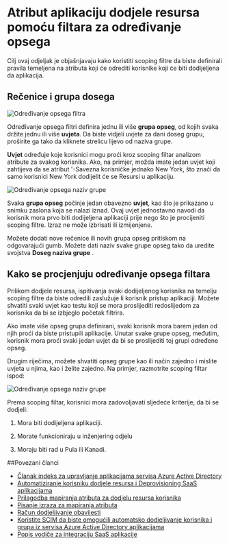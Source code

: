 <properties
    pageTitle="Atribut aplikaciju dodjele resursa pomoću filtara za određivanje opsega | Microsoft Azure"
    description="Saznajte kako koristiti scoping filtre da biste spriječili objekata u aplikacijama koje podržavaju automatiziranog korisnika dodjele resursa zapravo se dodjeli ako objekt ne zadovoljava s poslovnim potrebama."
    services="active-directory"
    documentationCenter=""
    authors="markusvi"
    manager="femila"
    editor=""/>

<tags
    ms.service="active-directory"
    ms.workload="identity"
    ms.tgt_pltfrm="na"
    ms.devlang="na"
    ms.topic="article"
    ms.date="10/10/2016"
    ms.author="markusvi"/>


# <a name="attribute-based-app-provisioning-with-scoping-filters"></a>Atribut aplikaciju dodjele resursa pomoću filtara za određivanje opsega

Cilj ovaj odjeljak je objašnjavaju kako koristiti scoping filtre da biste definirali pravila temeljena na atributa koji će odrediti korisnike koji će biti dodijeljena da aplikacija.





## <a name="clauses-and-scope-groups"></a>Rečenice i grupa dosega


![Određivanje opsega filtra][1] 




Određivanje opsega filtri definira jednu ili više **grupa opseg**, od kojih svaka držite jednu ili više **uvjeta**. Da biste vidjeli uvjete za dani doseg grupu, proširite ga tako da kliknete strelicu lijevo od naziva grupe.

**Uvjet** određuje koje korisnici mogu proći kroz scoping filtar analizom atribute za svakog korisnika. Ako, na primjer, možda imate jedan uvjet koji zahtijeva da se atribut '-Savezna korisničke jednako New York, što znači da samo korisnici New York dodijelit će se Resursi u aplikaciju.

![Određivanje opsega naziv grupe][2] 



Svaka **grupa opseg** počinje jedan obavezno **uvjet**, kao što je prikazano u snimku zaslona koja se nalazi iznad. Ovaj uvjet jednostavno navodi da korisnik mora prvo biti dodijeljena aplikaciji prije nego što je procijeniti scoping filtre. Izraz ne može izbrisati ili izmijenjene.

Možete dodati nove rečenice ili novih grupa opseg pritiskom na odgovarajući gumb. Možete dati naziv svake grupe opseg tako da uredite svojstva **Doseg naziva grupe** .





## <a name="how-scoping-filters-are-evaluated"></a>Kako se procjenjuju određivanje opsega filtara

Prilikom dodjele resursa, ispitivanja svaki dodijeljenog korisnika na temelju scoping filtre da biste odredili zaslužuje li korisnik pristup aplikaciji. Možete shvatiti svaki uvjet kao testu koji se mora proslijediti redoslijedom za korisnika da bi se izbjeglo početak filtrira. 

Ako imate više opseg grupa definirani, svaki korisnik mora barem jedan od njih proći da biste pristupili aplikacije. Unutar svake grupe opseg, međutim, korisnik mora proći svaki jedan uvjet da bi se proslijediti toj grupi određene opseg. 

Drugim riječima, možete shvatiti opseg grupe kao ili način zajedno i mislite uvjeta u njima, kao i želite zajedno. Na primjer, razmotrite scoping filtar ispod:


![Određivanje opsega naziv grupe][2]  


Prema scoping filtar, korisnici mora zadovoljavati sljedeće kriterije, da bi se dodjeli:

1. Mora biti dodijeljena aplikaciji.

2. Morate funkcioniraju u inženjering odjelu

3. Moraju biti rad u Pula ili Kanadi.


##<a name="related-articles"></a>Povezani članci

- [Članak indeks za upravljanje aplikacijama servisa Azure Active Directory](active-directory-apps-index.md)
- [Automatiziranje korisniku dodjele resursa i Deprovisioning SaaS aplikacijama](active-directory-saas-app-provisioning.md)
- [Prilagodba mapiranja atributa za dodjelu resursa korisnika](active-directory-saas-customizing-attribute-mappings.md)
- [Pisanje izraza za mapiranja atributa](active-directory-saas-writing-expressions-for-attribute-mappings.md)
- [Račun dodjeljivanje obavijesti](active-directory-saas-account-provisioning-notifications.md)
- [Koristite SCIM da biste omogućili automatsko dodjeljivanje korisnika i grupa iz servisa Azure Active Directory aplikacijama](active-directory-scim-provisioning.md)
- [Popis vodiče za integraciju SaaS aplikacije](active-directory-saas-tutorial-list.md)

<!--Image references-->
[1]: ./media/active-directory-saas-scoping-filters/ic782811.png
[2]: ./media/active-directory-saas-scoping-filters/ic782812.png
[3]: ./active-directory-saas-scoping-filters/ic782813.png
